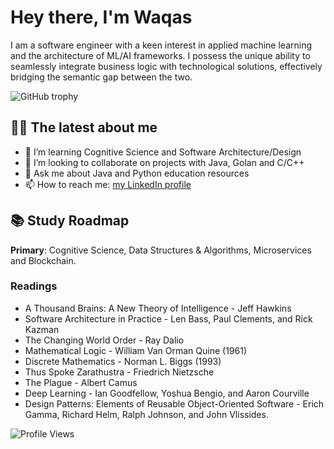 

# Hey there, I'm Waqas

I am a software engineer with a keen interest in applied machine learning and the architecture of ML/AI frameworks. I possess the unique ability to seamlessly integrate business logic with technological solutions, effectively bridging the semantic gap between the two.


<!--
![GitHub trophy](https://github-profile-trophy.vercel.app/?username=waqaskhan137&theme=onedark&margin-w=15&margin-h=15&column=7)

![GitHub stats](https://github-readme-stats.vercel.app/api/top-langs/?username=waqaskhan137&theme=onedark&layout=compact&langs_count=15&card_width=810)
![GitHub most used languages](https://github-readme-stats.vercel.app/api?username=waqaskhan137&show_icons=true&theme=onedark&width=810) 

 ![GitHub streak stats](http://github-readme-streak-stats.herokuapp.com?user=waqaskhan137&theme=onedark) --> 
![GitHub trophy](https://github-profile-trophy.vercel.app/?username=waqaskhan137&theme=onedark&layout=compact)
## 👨‍💻 The latest about me 

- 🔭 I’m learning Cognitive Science and Software Architecture/Design 
- 👯 I’m looking to collaborate on projects with Java, Golan and C/C++ 
- 💬 Ask me about Java and Python education resources
- 📫 How to reach me: [my LinkedIn profile](https://linkedin.com/in/ranamuhammadwaqas/)


## 📚 Study Roadmap 

**Primary**: Cognitive Science, Data Structures & Algorithms, Microservices and Blockchain. 

### Readings

- A Thousand Brains: A New Theory of Intelligence - Jeff Hawkins
- Software Architecture in Practice -  Len Bass, Paul Clements, and Rick Kazman
- The Changing World Order - Ray Dalio
- Mathematical Logic - William Van Orman Quine (1961)
- Discrete Mathematics - Norman L. Biggs (1993) 
- Thus Spoke Zarathustra - Friedrich Nietzsche 
- The Plague - Albert Camus 
- Deep Learning - Ian Goodfellow, Yoshua Bengio, and Aaron Courville
- Design Patterns: Elements of Reusable Object-Oriented Software - Erich Gamma, Richard Helm, Ralph Johnson, and John Vlissides.

![Profile Views](https://komarev.com/ghpvc/?username=waqaskhan137)
